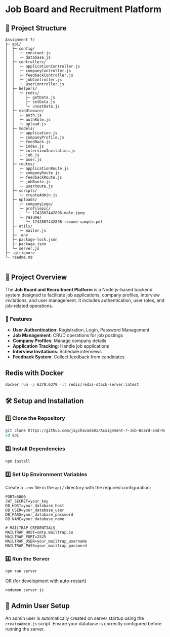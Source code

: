 # Job Board and Recruitment Platform

## 📁 Project Structure

```
Assignment 7/
├─ api/
│  ├─ config/
│  │  ├─ constant.js
│  │  └─ database.js
│  ├─ controllers/
│  │  ├─ applicationController.js
│  │  ├─ companyController.js
│  │  ├─ feedbackController.js
│  │  ├─ jobController.js
│  │  └─ userController.js
│  ├─ helpers/
│  │  └─ redis/
│  │     ├─ getData.js
│  │     ├─ setData.js
│  │     └─ unsetData.js
│  ├─ middleware/
│  │  ├─ auth.js
│  │  ├─ authRole.js
│  │  └─ upload.js
│  ├─ models/
│  │  ├─ application.js
│  │  ├─ companyProfile.js
│  │  ├─ feedBack.js
│  │  ├─ index.js
│  │  ├─ interviewInvitation.js
│  │  ├─ job.js
│  │  └─ user.js
│  ├─ routes/
│  │  ├─ applicationRoute.js
│  │  ├─ companyRoute.js
│  │  ├─ feedbackRoute.js
│  │  ├─ jobRoute.js
│  │  └─ userRoute.js
│  ├─ scripts/
│  │  └─ createAdmin.js
│  ├─ uploads/
│  │  ├─ companyLogo/
│  │  ├─ profilepic/
│  │  │  └─ 1742887442896-male.jpeg
│  │  └─ resume/
│  │     └─ 1742887442898-resume-sample.pdf
│  ├─ utils/
│  │  └─ mailer.js
│  ├─ .env
│  ├─ package-lock.json
│  ├─ package.json
│  └─ server.js
├─ .gitignore
└─ readme.md


```

## 🚀 Project Overview

The **Job Board and Recruitment Platform** is a Node.js-based backend system designed to facilitate job applications, company profiles, interview invitations, and user management. It includes authentication, user roles, and job-related operations.

### 🔑 Features

- **User Authentication**: Registration, Login, Password Management
- **Job Management**: CRUD operations for job postings
- **Company Profiles**: Manage company details
- **Application Tracking**: Handle job applications
- **Interview Invitations**: Schedule interviews
- **Feedback System**: Collect feedback from candidates

## Redis with Docker

```bash
docker run -p 6379:6379 -it redis/redis-stack-server:latest
```

## 🛠️ Setup and Installation

### 1️⃣ Clone the Repository

```bash
git clone https://github.com/jaychavada01/Assignment-7-Job-Board-and-Recruitment-Platform.git
cd api
```

### 2️⃣ Install Dependencies

```bash
npm install
```

### 3️⃣ Set Up Environment Variables

Create a `.env` file in the `api/` directory with the required configuration:

```env
PORT=5000
JWT_SECRET=your_key
DB_HOST=your_database_host
DB_USER=your_database_user
DB_PASS=your_database_password
DB_NAME=your_database_name

# MAILTRAP CREDENTIALS
MAILTRAP_HOST=smtp.mailtrap.io
MAILTRAP_PORT=2525
MAILTRAP_USER=your_mailtrap_username
MAILTRAP_PASS=your_mailtrap_password
```

### 4️⃣ Run the Server

```bash
npm run server
```

OR (for development with auto-restart)

```bash
nodemon server.js
```

## 👤 Admin User Setup

An admin user is automatically created on server startup using the `createAdmin.js` script. Ensure your database is correctly configured before running the server.
